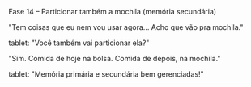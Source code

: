 Fase 14 – Particionar também a mochila (memória secundária)

"Tem coisas que eu nem vou usar agora... Acho que vão pra mochila."

tablet: "Você também vai particionar ela?"

"Sim. Comida de hoje na bolsa. Comida de depois, na mochila."

tablet: "Memória primária e secundária bem gerenciadas!"
